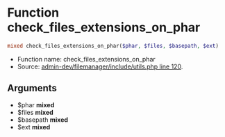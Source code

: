 Function check_files_extensions_on_phar
===========================





```php
mixed check_files_extensions_on_phar($phar, $files, $basepath, $ext)
```

* Function name: check_files_extensions_on_phar
* Source: [admin-dev/filemanager/include/utils.php line 120](https://github.com/PrestaShop/PrestaShop/blob/1.6.0.4/admin-dev/filemanager/include/utils.php#L120).

Arguments
---------

* $phar **mixed**
* $files **mixed**
* $basepath **mixed**
* $ext **mixed**

